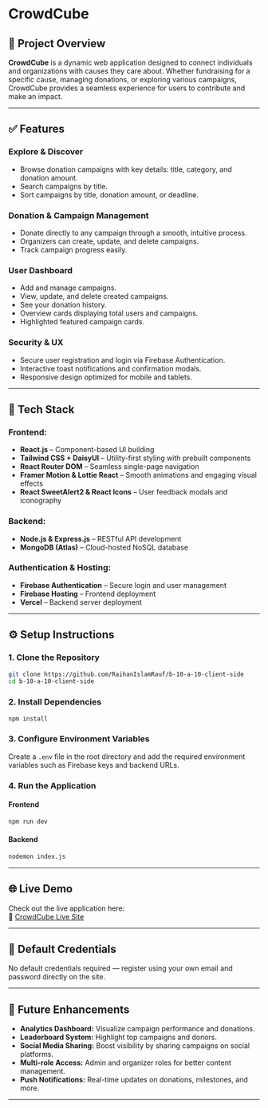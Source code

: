 
# CrowdCube

## 📘 Project Overview

**CrowdCube** is a dynamic web application designed to connect individuals and organizations with causes they care about. Whether fundraising for a specific cause, managing donations, or exploring various campaigns, CrowdCube provides a seamless experience for users to contribute and make an impact.

---

## ✅ Features

### Explore & Discover
- Browse donation campaigns with key details: title, category, and donation amount.
- Search campaigns by title.
- Sort campaigns by title, donation amount, or deadline.

### Donation & Campaign Management
- Donate directly to any campaign through a smooth, intuitive process.
- Organizers can create, update, and delete campaigns.
- Track campaign progress easily.

### User Dashboard
- Add and manage campaigns.
- View, update, and delete created campaigns.
- See your donation history.
- Overview cards displaying total users and campaigns.
- Highlighted featured campaign cards.

### Security & UX
- Secure user registration and login via Firebase Authentication.
- Interactive toast notifications and confirmation modals.
- Responsive design optimized for mobile and tablets.

---

## 🧱 Tech Stack

### Frontend:
- **React.js** – Component-based UI building  
- **Tailwind CSS + DaisyUI** – Utility-first styling with prebuilt components  
- **React Router DOM** – Seamless single-page navigation  
- **Framer Motion & Lottie React** – Smooth animations and engaging visual effects  
- **React SweetAlert2 & React Icons** – User feedback modals and iconography  

### Backend:
- **Node.js & Express.js** – RESTful API development  
- **MongoDB (Atlas)** – Cloud-hosted NoSQL database  

### Authentication & Hosting:
- **Firebase Authentication** – Secure login and user management  
- **Firebase Hosting** – Frontend deployment  
- **Vercel** – Backend server deployment

---

## ⚙️ Setup Instructions

### 1. Clone the Repository
```bash
git clone https://github.com/RaihanIslamRauf/b-10-a-10-client-side
cd b-10-a-10-client-side
```

### 2. Install Dependencies
```bash
npm install
```

### 3. Configure Environment Variables
Create a `.env` file in the root directory and add the required environment variables such as Firebase keys and backend URLs.

### 4. Run the Application

#### Frontend
```bash
npm run dev
```

#### Backend
```bash
nodemon index.js
```

---

## 🌐 Live Demo

Check out the live application here:  
🔗 [CrowdCube Live Site](https://assignment-10-ebf30.web.app/)

---

## 🔐 Default Credentials

No default credentials required — register using your own email and password directly on the site.

---

## 🚀 Future Enhancements

- **Analytics Dashboard:** Visualize campaign performance and donations.  
- **Leaderboard System:** Highlight top campaigns and donors.  
- **Social Media Sharing:** Boost visibility by sharing campaigns on social platforms.  
- **Multi-role Access:** Admin and organizer roles for better content management.  
- **Push Notifications:** Real-time updates on donations, milestones, and more.  

---

